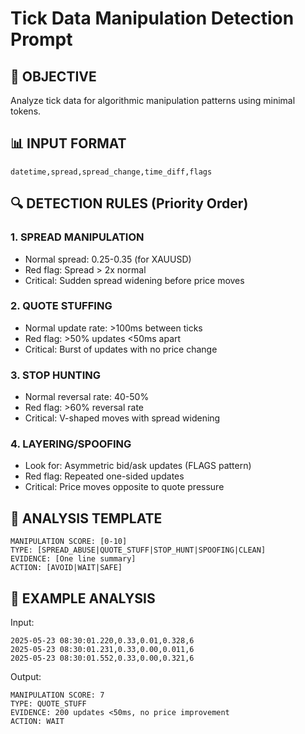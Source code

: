 # Tick Data Manipulation Detection Prompt

## 🎯 OBJECTIVE
Analyze tick data for algorithmic manipulation patterns using minimal tokens.

## 📊 INPUT FORMAT
```csv
datetime,spread,spread_change,time_diff,flags
```

## 🔍 DETECTION RULES (Priority Order)

### 1. SPREAD MANIPULATION
- Normal spread: 0.25-0.35 (for XAUUSD)
- Red flag: Spread > 2x normal
- Critical: Sudden spread widening before price moves

### 2. QUOTE STUFFING
- Normal update rate: >100ms between ticks
- Red flag: >50% updates <50ms apart
- Critical: Burst of updates with no price change

### 3. STOP HUNTING
- Normal reversal rate: 40-50%
- Red flag: >60% reversal rate
- Critical: V-shaped moves with spread widening

### 4. LAYERING/SPOOFING
- Look for: Asymmetric bid/ask updates (FLAGS pattern)
- Red flag: Repeated one-sided updates
- Critical: Price moves opposite to quote pressure

## 📝 ANALYSIS TEMPLATE

```
MANIPULATION SCORE: [0-10]
TYPE: [SPREAD_ABUSE|QUOTE_STUFF|STOP_HUNT|SPOOFING|CLEAN]
EVIDENCE: [One line summary]
ACTION: [AVOID|WAIT|SAFE]
```

## 🚀 EXAMPLE ANALYSIS

Input:
```
2025-05-23 08:30:01.220,0.33,0.01,0.328,6
2025-05-23 08:30:01.231,0.33,0.00,0.011,6
2025-05-23 08:30:01.552,0.33,0.00,0.321,6
```

Output:
```
MANIPULATION SCORE: 7
TYPE: QUOTE_STUFF
EVIDENCE: 200 updates <50ms, no price improvement
ACTION: WAIT
```
